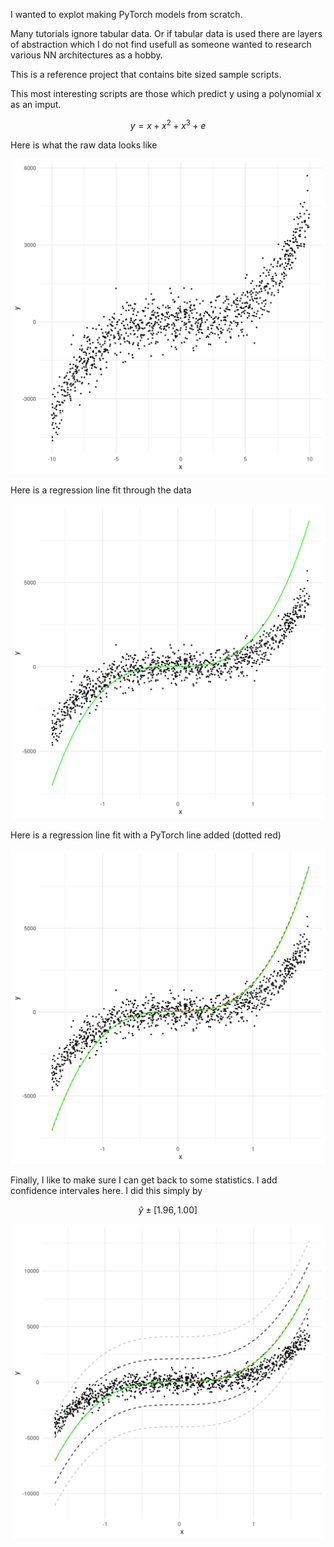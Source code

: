 I wanted to explot making PyTorch models from scratch. 

Many tutorials ignore tabular data. Or if tabular data is used there are layers of abstraction which I do not find usefull as someone wanted to research various NN architectures as a hobby.

This is a reference project that contains bite sized sample scripts.

This most interesting scripts are those which predict y using a polynomial x as an imput.


$$ y = x + x^2 + x^3 + e $$


Here is what the raw data looks like

![data](data_gen_and_plot/plots/data.jpg)

Here is a regression line fit through the data

![data](data_gen_and_plot/plots/regression_fit.jpg)

Here is a regression line fit with a PyTorch line added (dotted red)

![data](data_gen_and_plot/plots/py_torch_regression_fit.jpg)

Finally, I like to make sure I can get back to some statistics. I add confidence intervales here. I did this simply by

$$ \hat{y} \pm [1.96, 1.00]$$

![data](data_gen_and_plot/plots/py_torch_regression_fit_ci.jpg)

